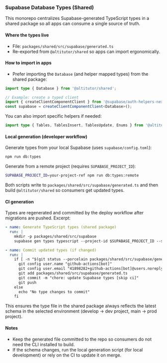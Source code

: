### Supabase Database Types (Shared)

This monorepo centralizes Supabase-generated TypeScript types in a shared package so all apps can consume a single source of truth.

#### Where the types live
- File: `packages/shared/src/supabase/generated.ts`
- Re-exported from `@altitutor/shared` so apps can import ergonomically.

#### How to import in apps
- Prefer importing the `Database` (and helper mapped types) from the shared package:

```ts
import type { Database } from '@altitutor/shared';

// Example: create a typed client
import { createClientComponentClient } from '@supabase/auth-helpers-nextjs';
const supabase = createClientComponentClient<Database>();
```

You can also import specific helpers if needed:

```ts
import type { Tables, TablesInsert, TablesUpdate, Enums } from '@altitutor/shared';
```

#### Local generation (developer workflow)
Generate types from your local Supabase (uses `supabase/config.toml`):

```bash
npm run db:types
```

Generate from a remote project (requires `SUPABASE_PROJECT_ID`):

```bash
SUPABASE_PROJECT_ID=your-project-ref npm run db:types:remote
```

Both scripts write to `packages/shared/src/supabase/generated.ts` and then build `@altitutor/shared` so consumers get updated types.

#### CI generation
Types are regenerated and committed by the deploy workflow after migrations are pushed. Excerpt:

```57:69:.github/workflows/supabase-deploy.yml
- name: Generate TypeScript types (shared package)
  run: |
    mkdir -p packages/shared/src/supabase
    supabase gen types typescript --project-id $SUPABASE_PROJECT_ID --schema public > packages/shared/src/supabase/generated.ts

- name: Commit updated types (if changed)
  run: |
    if [ -n "$(git status --porcelain packages/shared/src/supabase/generated.ts)" ]; then
      git config user.name "github-actions[bot]"
      git config user.email "41898282+github-actions[bot]@users.noreply.github.com"
      git add packages/shared/src/supabase/generated.ts
      git commit -m "chore: update Supabase types [skip ci]"
      git push
    else
      echo "No type changes to commit"
    fi
```

This ensures the type file in the shared package always reflects the latest schema in the selected environment (develop → dev project, main → prod project).

#### Notes
- Keep the generated file committed to the repo so consumers do not need the CLI installed to build.
- If the schema changes, run the local generation script (for local development) or rely on the CI to update it on merge.


